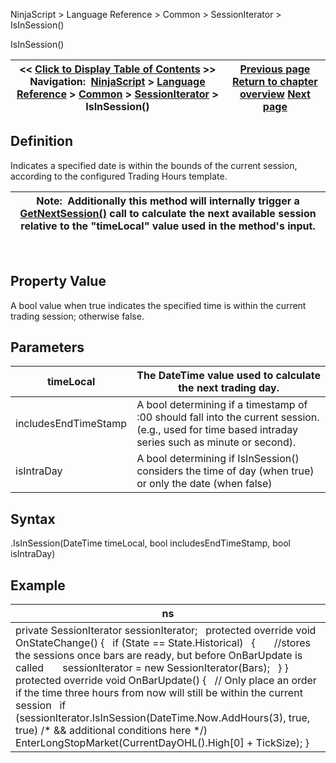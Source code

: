 ﻿
NinjaScript > Language Reference > Common > SessionIterator > IsInSession()

IsInSession()

| << [Click to Display Table of Contents](isinsession.md) >> **Navigation:**     [NinjaScript](ninjascript.md) > [Language Reference](language_reference_wip.md) > [Common](common.md) > [SessionIterator](sessioniterator.md) > IsInSession() | [Previous page](gettradingdayendlocal.md) [Return to chapter overview](sessioniterator.md) [Next page](isnewsession.md) |
| --- | --- |
## Definition
Indicates a specified date is within the bounds of the current session, according to the configured Trading Hours template.
 

| Note:  Additionally this method will internally trigger a [GetNextSession()](getnextsession.md) call to calculate the next available session relative to the "timeLocal" value used in the method's input. |
| --- |
 
## Property Value
A bool value when true indicates the specified time is within the current trading session; otherwise false.
 
## Parameters

| timeLocal | The DateTime value used to calculate the next trading day. |
| --- | --- |
| includesEndTimeStamp | A bool determining if a timestamp of <n>:00 should fall into the current session. (e.g., used for time based intraday series such as minute or second). |
| isIntraDay | A bool determining if IsInSession() considers the time of day (when true) or only the date (when false) |

## Syntax
<SessionIterator>.IsInSession(DateTime timeLocal, bool includesEndTimeStamp, bool isIntraDay)
 
## 
## Example

| ns |
| --- |
| private SessionIterator sessionIterator;   protected override void OnStateChange() {    if (State == State.Historical)    {        //stores the sessions once bars are ready, but before OnBarUpdate is called        sessionIterator = new SessionIterator(Bars);    } }   protected override void OnBarUpdate() {    // Only place an order if the time three hours from now will still be within the current session    if (sessionIterator.IsInSession(DateTime.Now.AddHours(3), true, true) /* && additional conditions here */)        EnterLongStopMarket(CurrentDayOHL().High[0] + TickSize); } |
